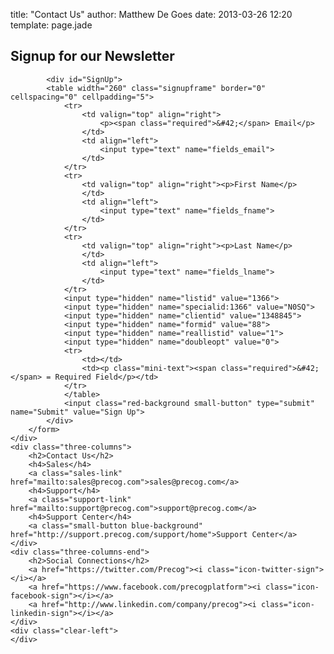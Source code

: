 title: "Contact Us"
author: Matthew De Goes
date: 2013-03-26 12:20
template: page.jade

<div id="body-contactus">
    <div class="three-columns">
        <h2>Signup for our Newsletter</h2>
        <form method="post" action="https://app.icontact.com/icp/signup.php" name="icpsignup" id="icpsignup88" accept-charset="UTF-8" onsubmit="return verifyRequired88();" >
            <input type="hidden" name="redirect" value="http://www.precog.com/site/newsletter/">
            <input type="hidden" name="errorredirect" value="http://www.icontact.com/www/signup/error.html">
            
            <div id="SignUp">
            <table width="260" class="signupframe" border="0" cellspacing="0" cellpadding="5">
                <tr>
                    <td valign="top" align="right">
                        <p><span class="required">&#42;</span> Email</p>
                    </td>
                    <td align="left">
                        <input type="text" name="fields_email">
                    </td>
                </tr>
                <tr>
                    <td valign="top" align="right"><p>First Name</p>
                    </td>
                    <td align="left">
                        <input type="text" name="fields_fname">
                    </td>
                </tr>
                <tr>
                    <td valign="top" align="right"><p>Last Name</p>
                    </td>
                    <td align="left">
                        <input type="text" name="fields_lname">
                    </td>
                </tr>
                <input type="hidden" name="listid" value="1366">
                <input type="hidden" name="specialid:1366" value="N0SQ">
                <input type="hidden" name="clientid" value="1348845">
                <input type="hidden" name="formid" value="88">
                <input type="hidden" name="reallistid" value="1">
                <input type="hidden" name="doubleopt" value="0">
                <tr>
                    <td></td>
                    <td><p class="mini-text"><span class="required">&#42;</span> = Required Field</p></td>
                </tr>
                </table>
                <input class="red-background small-button" type="submit" name="Submit" value="Sign Up">
            </div>
        </form>
    </div>
    <div class="three-columns">
        <h2>Contact Us</h2>
        <h4>Sales</h4>
        <a class="sales-link" href="mailto:sales@precog.com">sales@precog.com</a>
        <h4>Support</h4>
        <a class="support-link" href="mailto:support@precog.com">support@precog.com</a>
        <h4>Support Center</h4>
        <a class="small-button blue-background" href="http://support.precog.com/support/home">Support Center</a>
    </div>
    <div class="three-columns-end">
        <h2>Social Connections</h2>
        <a href="https://twitter.com/Precog"><i class="icon-twitter-sign"></i></a>
        <a href="https://www.facebook.com/precogplatform"><i class="icon-facebook-sign"></i></a>
        <a href="http://www.linkedin.com/company/precog"><i class="icon-linkedin-sign"></i></a>
    </div>
    <div class="clear-left">
    </div>
</div>